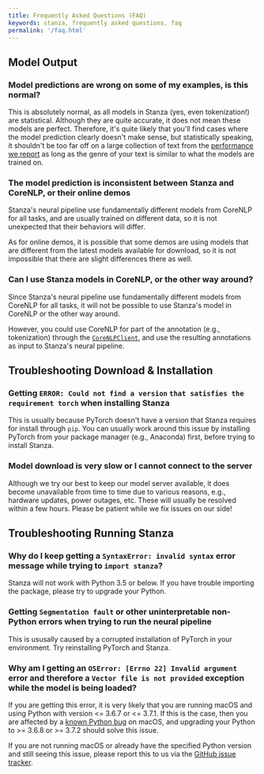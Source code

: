 ```yaml
---
title: Frequently Asked Questions (FAQ)
keywords: stanza, frequently asked questions, faq
permalink: '/faq.html'
---
```


## Model Output

### Model predictions are wrong on some of my examples, is this normal?

This is absolutely normal, as all models in Stanza (yes, even tokenization!) are statistical. Although they are quite accurate, it does not mean these models are perfect. Therefore, it's quite likely that you'll find cases where the model prediction clearly doesn't make sense, but statistically speaking, it shouldn't be too far off on a large collection of text from the [performance we report](performance.md) as long as the genre of your text is similar to what the models are trained on.

### The model prediction is inconsistent between Stanza and CoreNLP, or their online demos

Stanza's neural pipeline use fundamentally different models from CoreNLP for all tasks, and are usually trained on different data, so it is not unexpected that their behaviors will differ.

As for online demos, it is possible that some demos are using models that are different from the latest models available for download, so it is not impossible that there are slight differences there as well.

### Can I use Stanza models in CoreNLP, or the other way around?

Since Stanza's neural pipeline use fundamentally different models from CoreNLP for all tasks, it will not be possible to use Stanza's model in CoreNLP or the other way around.

However, you could use CoreNLP for part of the annotation (e.g., tokenization) through the [`CoreNLPClient`](corenlp_client.md), and use the resulting annotations as input to Stanza's neural pipeline.

## Troubleshooting Download & Installation

### Getting `ERROR: Could not find a version` `that satisfies the requirement torch` when installing Stanza

This is usually because PyTorch doesn't have a version that Stanza requires for install through `pip`. You can usually work around this issue by installing PyTorch from your package manager (e.g., Anaconda) first, before trying to install Stanza.

### Model download is very slow or I cannot connect to the server

Although we try our best to keep our model server available, it does become unavailable from time to time due to various reasons, e.g., hardware updates, power outages, etc. These will usually be resolved within a few hours. Please be patient while we fix issues on our side!

## Troubleshooting Running Stanza

### Why do I keep getting a `SyntaxError: invalid syntax` error message while trying to `import stanza`?

Stanza will not work with Python 3.5 or below. If you have trouble importing the package, please try to upgrade your Python.

### Getting `Segmentation fault` or other uninterpretable non-Python errors when trying to run the neural pipeline

This is ususally caused by a corrupted installation of PyTorch in your environment. Try reinstalling PyTorch and Stanza.

### Why am I getting an `OSError: [Errno 22] Invalid argument` error and therefore a `Vector file is not provided` exception while the model is being loaded?

If you are getting this error, it is very likely that you are running macOS and using Python with version <= 3.6.7 or <= 3.7.1. If this is the case, then you are affected by a [known Python bug](https://bugs.python.org/issue24658) on macOS, and upgrading your Python to >= 3.6.8 or >= 3.7.2 should solve this issue.

If you are not running macOS or already have the specified Python version and still seeing this issue, please report this to us via the [GitHub issue tracker](https://github.com/stanfordnlp/stanza/issues).

